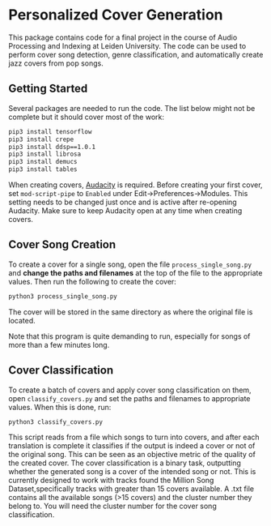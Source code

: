# Personalized Cover Generation
This package contains code for a final project in the course of Audio Processing
and Indexing at Leiden University. The code can be used to perform cover song
detection, genre classification, and automatically create jazz covers from pop
songs.

## Getting Started
Several packages are needed to run the code. The list below might not be complete but it should cover most of the work:
```bash
pip3 install tensorflow
pip3 install crepe
pip3 install ddsp==1.0.1
pip3 install librosa
pip3 install demucs
pip3 install tables
```

When creating covers, [Audacity](https://www.audacityteam.org/) is required. Before creating your first cover, set ```mod-script-pipe``` to ```Enabled``` under Edit->Preferences->Modules. This setting needs to be changed just once and is active after re-opening Audacity. Make sure to keep Audacity open at any time when creating covers.

## Cover Song Creation
To create a cover for a single song, open the file ```process_single_song.py``` and **change the paths and filenames** at the top of the file to the appropriate values. Then run the following to create the cover:
```bash
python3 process_single_song.py
```
The cover will be stored in the same directory as where the original file is
located.

Note that this program is quite demanding to run, especially for songs of more
than a few minutes long.

## Cover Classification
To create a batch of covers and apply cover song classification on them, open
```classify_covers.py``` and set the paths and filenames to appropriate values.
When this is done, run:
```bash
python3 classify_covers.py
```
This script reads from a file which songs to turn into covers, and after each
translation is complete it classifies if the output is indeed a cover or not of
the original song. This can be seen as an objective metric of the quality of the
created cover. The cover classification is a binary task,  outputting whether the
generated song is a cover of the intended song or not. This is currently designed
to work with tracks found the Million Song Dataset,specifically tracks with 
greater than 15 covers available. A .txt file contains all the available songs 
(>15 covers) and the cluster number they belong to. You will need the cluster 
number for the cover song classification. 
